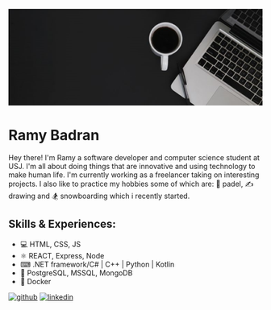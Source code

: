 ![Design and Development](https://github.com/Lebowzz/Lebowzz/blob/main/banner.png)

# Ramy Badran
Hey there! I'm Ramy a software developer and computer science student at USJ. I'm all about doing things that are innovative and using technology to make human life. I'm currently working as a freelancer taking on interesting projects. I also like to practice my hobbies some of which are: 🎾 padel, ✍️ drawing and 🏂 snowboarding which i recently started.

## Skills & Experiences: 
* 💻 HTML, CSS, JS
* ⚛ REACT, Express, Node
* ⌨ .NET framework/C# | C++ | Python | Kotlin
* 💽 PostgreSQL, MSSQL, MongoDB
* 🐋 Docker


[<img src='https://cdn.jsdelivr.net/npm/simple-icons@3.0.1/icons/github.svg' alt='github' height='40'>](https://github.com/Lebowzz)  [<img src='https://cdn.jsdelivr.net/npm/simple-icons@3.0.1/icons/linkedin.svg' alt='linkedin' height='40'>](https://www.linkedin.com/in/ramy-badran/)  








<!--
**Lebowzz/Lebowzz** is a ✨ _special_ ✨ repository because its `README.md` (this file) appears on your GitHub profile.

Here are some ideas to get you started:

- 🔭 I’m currently working on ...
- 🌱 I’m currently learning ...
- 👯 I’m looking to collaborate on ...
- 🤔 I’m looking for help with ...
- 💬 Ask me about ...
- 📫 How to reach me: ...
- 😄 Pronouns: ...
- ⚡ Fun fact: ...
-->
